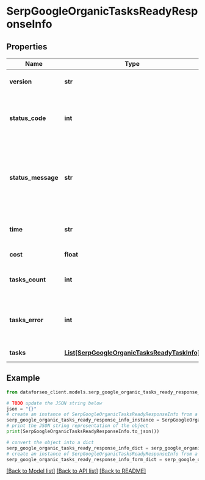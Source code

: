 # SerpGoogleOrganicTasksReadyResponseInfo


## Properties

Name | Type | Description | Notes
------------ | ------------- | ------------- | -------------
**version** | **str** | the current version of the API | [optional] 
**status_code** | **int** | general status code you can find the full list of the response codes here | [optional] 
**status_message** | **str** | general informational message you can find the full list of general informational messages here | [optional] 
**time** | **str** | total execution time, seconds | [optional] 
**cost** | **float** | total tasks cost, USD | [optional] 
**tasks_count** | **int** | the number of tasks in the tasks array | [optional] 
**tasks_error** | **int** | the number of tasks in the tasks array returned with an error | [optional] 
**tasks** | [**List[SerpGoogleOrganicTasksReadyTaskInfo]**](SerpGoogleOrganicTasksReadyTaskInfo.md) | array of tasks | [optional] 

## Example

```python
from dataforseo_client.models.serp_google_organic_tasks_ready_response_info import SerpGoogleOrganicTasksReadyResponseInfo

# TODO update the JSON string below
json = "{}"
# create an instance of SerpGoogleOrganicTasksReadyResponseInfo from a JSON string
serp_google_organic_tasks_ready_response_info_instance = SerpGoogleOrganicTasksReadyResponseInfo.from_json(json)
# print the JSON string representation of the object
print(SerpGoogleOrganicTasksReadyResponseInfo.to_json())

# convert the object into a dict
serp_google_organic_tasks_ready_response_info_dict = serp_google_organic_tasks_ready_response_info_instance.to_dict()
# create an instance of SerpGoogleOrganicTasksReadyResponseInfo from a dict
serp_google_organic_tasks_ready_response_info_form_dict = serp_google_organic_tasks_ready_response_info.from_dict(serp_google_organic_tasks_ready_response_info_dict)
```
[[Back to Model list]](../README.md#documentation-for-models) [[Back to API list]](../README.md#documentation-for-api-endpoints) [[Back to README]](../README.md)


